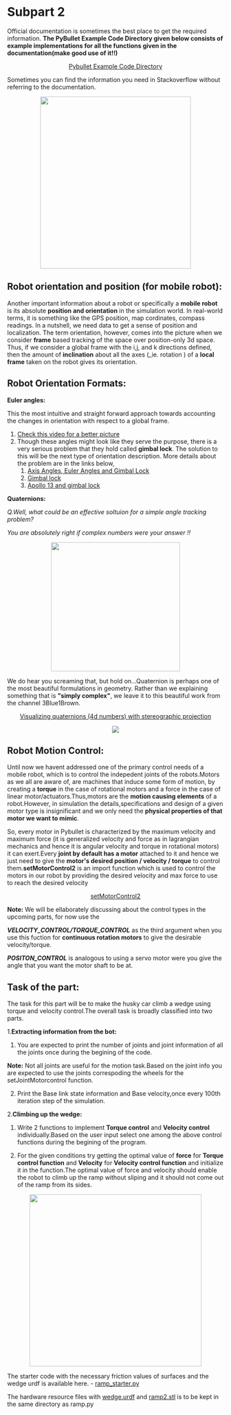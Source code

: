 # Subpart 2

Official documentation is sometimes the best place to get the required information. **The PyBullet Example Code Directory given below consists of example implementations for all the functions given in the documentation(make good use of it!!)**
<div align ="center">

[Pybullet Example Code Directory](https://github.com/bulletphysics/bullet3/tree/master/examples/pybullet/examples)

</div>

Sometimes you can find the information you need in Stackoverflow without referring to the documentation.

<p align="center">
 <img  width="350" height="400" src="https://github.com/NiranthS/Robo-Summer-Camp-20/blob/master/Part2/documentation%201.png"><br>
</p>



## Robot orientation and position (for mobile robot):
Another important information about a robot or specifically a **mobile robot** is its absolute **position and orientation** in the simulation world. In real-world terms, it is something like the GPS position, map cordinates, compass readings. In a nutshell, we need data to get a sense of position and localization. The term orientation, however, comes into the picture when we consider **frame** based tracking of the space over position-only 3d space. Thus, if we consider a global frame with the i,j, and k directions defined, then the amount of **inclination** about all the axes (_ie. rotation ) of a **local frame** taken on the robot gives its orientation.

## Robot Orientation Formats:

**Euler angles:** 

This the most intuitive and straight forward approach towards accounting the changes in orientation with respect to a global frame.
1. [Check this video for a better picture](https://www.youtube.com/watch?v=q0jgqeS_ACM)
2. Though these angles might look like they serve the purpose, there is a very serious problem that they hold called **gimbal lock**. The solution to this will be the next type of orientation description. More details about the problem are in the links below,
   1. [Axis Angles, Euler Angles and Gimbal Lock](https://youtu.be/Mm8tzzfy1Uw)
   2. [Gimbal lock](https://www.youtube.com/watch?v=zc8b2Jo7mno)
   3. [Apollo 13 and gimbal lock](https://www.youtube.com/watch?v=OmCzZ-D8Wdk)
  
**Quaternions:**

_Q.Well, what could be an effective soltuion for a simple angle tracking problem?_ 

_You are absolutely right if complex numbers were your answer !!_

<p align="center">
<img  width="300" height="300" src="https://media2.giphy.com/media/Cn76Lj0aEw1dm/giphy.gif"><br>
</p>


We do hear you screaming that, but hold on...Quaternion is perhaps one of the most beautiful formulations in geometry.
Rather than we explaining something that is **"simply complex"**, we leave it to this beautiful work from the channel 3Blue1Brown.

<div align="center">

[Visualizing quaternions (4d numbers) with stereographic projection](https://www.youtube.com/watch?v=d4EgbgTm0Bg)

</div>
<p align="center">
<img src="https://github.com/NiranthS/Robo-Summer-Camp-20/blob/master/Part2/Subpart%202/quat1.jpg"><br>
</p>

## Robot Motion Control:

Until now we havent addressed one of the primary control needs of a mobile robot, which is to control the indepedent joints of the robots.Motors as we all are aware of, are machines that induce some form of motion, by creating a **torque** in the case of rotational motors and a force in the case of linear motor/actuators.Thus,motors are the **motion causing elements** of a robot.However, in simulation the details,specifications and design of a given motor type is insignificant and we only need the **physical properties of that motor we want to mimic**.


So, every motor in Pybullet is characterized by the maximum velocity and maximum force (it is generalized velocity and force as in lagrangian mechanics and hence it is angular velocity and torque in rotational motors) it can exert.Every **joint by default has a motor** attached to it and hence we just need to give the **motor's desired position / velocity / torque** to control them.**setMotorControl2** is an import function which is used to control the motors in our robot by providing the desired velocity and max force to use to reach the desired velocity


<div align="center">
 
[setMotorControl2](https://docs.google.com/document/d/10sXEhzFRSnvFcl3XxNGhnD4N2SedqwdAvK3dsihxVUA/preview#heading=h.jxof6bt5vhut)

</div>

**Note:** We will be ellaborately discussing about the control types in the upcoming parts, for now use the 

__*VELOCITY_CONTROL/TORQUE_CONTROL*__ as the third argument when you use this fuction for **continuous rotation motors** to give the desirable velocity/torque. 

_**POSITON_CONTROL**_ is analogous to using a servo motor were you give the angle that you want the motor shaft to be at.

## **Task of the part:**
The task for this part will be to make the husky car climb a wedge using torque and velocity control.The overall task is broadly classified into two parts.

1.**Extracting information from the bot:** 
    
   1. You are expected to print the number of joints and joint information of all the joints once during the begining of the code.
   
   **Note:** Not all joints are useful for the motion task.Based on the joint info you are expected to use the joints correspoding the wheels for the setJointMotorcontrol function.
     
   2. Print the Base link state information and Base velocity,once every 100th iteration step of the simulation.
     
2.**Climbing up the wedge:**

  1. Write 2 functions to implement **Torque control** and **Velocity control** individually.Based on the user input    select one among the above control functions during the begining of the program.
  
  2. For the given conditions try getting the optimal value of **force** for **Torque control function** and **Velocity** for **Velocity control function** and initialize it in the function.The optimal value of force and velocity should enable the robot to climb up the ramp without sliping and it should not come out of the ramp from its sides.

<p align="center">
<img height ="400" width = "400" src="https://github.com/NiranthS/Robo-Summer-Camp-20/blob/master/Part2/Subpart%202/car.gif"><br>
</p>

The starter code with the necessary friction values of surfaces and the wedge urdf is available here. - [ramp_starter.py](https://github.com/NiranthS/Robo-Summer-Camp-20/blob/master/Part2/Subpart%202/ramp_starter.py) 

The hardware resource files with [wedge.urdf](https://github.com/NiranthS/Robo-Summer-Camp-20/blob/master/Part2/Subpart%202/wedge.urdf) and [ramp2.stl](https://github.com/NiranthS/Robo-Summer-Camp-20/blob/master/Part2/Subpart%202/ramp2.stl) is to be kept in the same directory as ramp.py




   


